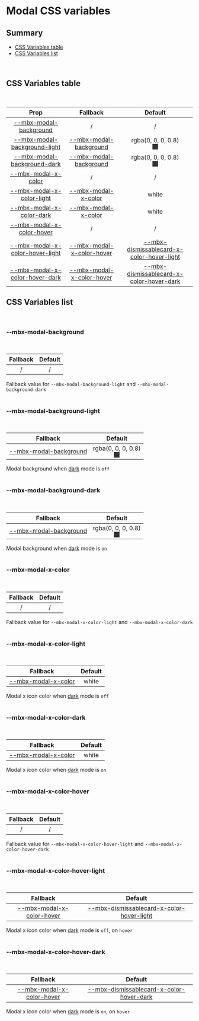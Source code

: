 # Modal CSS variables

## Summary

- [CSS Variables table](#css-variables-table)
- [CSS Variables list](#css-variables-list)

<br>

## CSS Variables table

<br>

| <div style='text-align:center;margin:auto;'>Prop</div>                                                               | <div style='text-align:center;margin:auto;'>Fallback</div>                                                | <div style='text-align:center;margin:auto;'>Default</div>                                                                                                                                                                                                             |
| -------------------------------------------------------------------------------------------------------------------- | --------------------------------------------------------------------------------------------------------- | --------------------------------------------------------------------------------------------------------------------------------------------------------------------------------------------------------------------------------------------------------------------- |
| <div style='text-align:center;margin:auto;'>[--mbx-modal-background](#-mbx-modal-background)</div>                   | <div style='text-align:center;margin:auto;'>/</div>                                                       | <div style='text-align:center;margin:auto;'>/</div>                                                                                                                                                                                                                   |
| <div style='text-align:center;margin:auto;'>[--mbx-modal-background-light](#-mbx-modal-background-light)</div>       | <div style='text-align:center;margin:auto;'>[--mbx-modal-background](#--mbx-modal-background)</div>       | <div style='text-align:center;margin:auto;'><div><div style='text-align:center;margin-auto;'>rgba(0, 0, 0, 0.8)</div><div style='text-align:center;margin-auto;'><div style='background:rgba(0, 0, 0, 0.8);margin:auto; width:15px; height:15px;'/></div></div></div> |
| <div style='text-align:center;margin:auto;'>[--mbx-modal-background-dark](#-mbx-modal-background-dark)</div>         | <div style='text-align:center;margin:auto;'>[--mbx-modal-background](#--mbx-modal-background)</div>       | <div style='text-align:center;margin:auto;'><div><div style='text-align:center;margin-auto;'>rgba(0, 0, 0, 0.8)</div><div style='text-align:center;margin-auto;'><div style='background:rgba(0, 0, 0, 0.8);margin:auto; width:15px; height:15px;'/></div></div></div> |
| <div style='text-align:center;margin:auto;'>[--mbx-modal-x-color](#-mbx-modal-x-color)</div>                         | <div style='text-align:center;margin:auto;'>/</div>                                                       | <div style='text-align:center;margin:auto;'>/</div>                                                                                                                                                                                                                   |
| <div style='text-align:center;margin:auto;'>[--mbx-modal-x-color-light](#-mbx-modal-x-color-light)</div>             | <div style='text-align:center;margin:auto;'>[--mbx-modal-x-color](#--mbx-modal-x-color)</div>             | <div style='text-align:center;margin:auto;'>white</div>                                                                                                                                                                                                               |
| <div style='text-align:center;margin:auto;'>[--mbx-modal-x-color-dark](#-mbx-modal-x-color-dark)</div>               | <div style='text-align:center;margin:auto;'>[--mbx-modal-x-color](#--mbx-modal-x-color)</div>             | <div style='text-align:center;margin:auto;'>white</div>                                                                                                                                                                                                               |
| <div style='text-align:center;margin:auto;'>[--mbx-modal-x-color-hover](#-mbx-modal-x-color-hover)</div>             | <div style='text-align:center;margin:auto;'>/</div>                                                       | <div style='text-align:center;margin:auto;'>/</div>                                                                                                                                                                                                                   |
| <div style='text-align:center;margin:auto;'>[--mbx-modal-x-color-hover-light](#-mbx-modal-x-color-hover-light)</div> | <div style='text-align:center;margin:auto;'>[--mbx-modal-x-color-hover](#--mbx-modal-x-color-hover)</div> | <div style='text-align:center;margin:auto;'>[--mbx-dismissablecard-x-color-hover-light](../../molecules/DismissableCard/css-vars.md#-mbx-dismissablecard-x-color-hover-light)</div>                                                                                   |
| <div style='text-align:center;margin:auto;'>[--mbx-modal-x-color-hover-dark](#-mbx-modal-x-color-hover-dark)</div>   | <div style='text-align:center;margin:auto;'>[--mbx-modal-x-color-hover](#--mbx-modal-x-color-hover)</div> | <div style='text-align:center;margin:auto;'>[--mbx-dismissablecard-x-color-hover-dark](../../molecules/DismissableCard/css-vars.md#-mbx-dismissablecard-x-color-hover-dark)</div>                                                                                     |

## CSS Variables list

<br>

### --mbx-modal-background

<br>

| <div style='text-align:center;margin:auto;'>Fallback</div> | <div style='text-align:center;margin:auto;'>Default</div> |
| ---------------------------------------------------------- | --------------------------------------------------------- |
| <div style='text-align:center;margin:auto;'>/</div>        | <div style='text-align:center;margin:auto;'>/</div>       |

Fallback value for `--mbx-modal-background-light` and `--mbx-modal-background-dark`<br><br>

### --mbx-modal-background-light

<br>

| <div style='text-align:center;margin:auto;'>Fallback</div>                                          | <div style='text-align:center;margin:auto;'>Default</div>                                                                                                                                                                                                             |
| --------------------------------------------------------------------------------------------------- | --------------------------------------------------------------------------------------------------------------------------------------------------------------------------------------------------------------------------------------------------------------------- |
| <div style='text-align:center;margin:auto;'>[--mbx-modal-background](#--mbx-modal-background)</div> | <div style='text-align:center;margin:auto;'><div><div style='text-align:center;margin-auto;'>rgba(0, 0, 0, 0.8)</div><div style='text-align:center;margin-auto;'><div style='background:rgba(0, 0, 0, 0.8);margin:auto; width:15px; height:15px;'/></div></div></div> |

Modal background when [dark](../../global/props.md#dark) mode is `off`<br><br>

### --mbx-modal-background-dark

<br>

| <div style='text-align:center;margin:auto;'>Fallback</div>                                          | <div style='text-align:center;margin:auto;'>Default</div>                                                                                                                                                                                                             |
| --------------------------------------------------------------------------------------------------- | --------------------------------------------------------------------------------------------------------------------------------------------------------------------------------------------------------------------------------------------------------------------- |
| <div style='text-align:center;margin:auto;'>[--mbx-modal-background](#--mbx-modal-background)</div> | <div style='text-align:center;margin:auto;'><div><div style='text-align:center;margin-auto;'>rgba(0, 0, 0, 0.8)</div><div style='text-align:center;margin-auto;'><div style='background:rgba(0, 0, 0, 0.8);margin:auto; width:15px; height:15px;'/></div></div></div> |

Modal background when [dark](../../global/props.md#dark) mode is `on`<br><br>

### --mbx-modal-x-color

<br>

| <div style='text-align:center;margin:auto;'>Fallback</div> | <div style='text-align:center;margin:auto;'>Default</div> |
| ---------------------------------------------------------- | --------------------------------------------------------- |
| <div style='text-align:center;margin:auto;'>/</div>        | <div style='text-align:center;margin:auto;'>/</div>       |

Fallback value for `--mbx-modal-x-color-light` and `--mbx-modal-x-color-dark`<br><br>

### --mbx-modal-x-color-light

<br>

| <div style='text-align:center;margin:auto;'>Fallback</div>                                    | <div style='text-align:center;margin:auto;'>Default</div> |
| --------------------------------------------------------------------------------------------- | --------------------------------------------------------- |
| <div style='text-align:center;margin:auto;'>[--mbx-modal-x-color](#--mbx-modal-x-color)</div> | <div style='text-align:center;margin:auto;'>white</div>   |

Modal x icon color when [dark](../../global/props.md#dark) mode is `off`<br><br>

### --mbx-modal-x-color-dark

<br>

| <div style='text-align:center;margin:auto;'>Fallback</div>                                    | <div style='text-align:center;margin:auto;'>Default</div> |
| --------------------------------------------------------------------------------------------- | --------------------------------------------------------- |
| <div style='text-align:center;margin:auto;'>[--mbx-modal-x-color](#--mbx-modal-x-color)</div> | <div style='text-align:center;margin:auto;'>white</div>   |

Modal x icon color when [dark](../../global/props.md#dark) mode is `on`<br><br>

### --mbx-modal-x-color-hover

<br>

| <div style='text-align:center;margin:auto;'>Fallback</div> | <div style='text-align:center;margin:auto;'>Default</div> |
| ---------------------------------------------------------- | --------------------------------------------------------- |
| <div style='text-align:center;margin:auto;'>/</div>        | <div style='text-align:center;margin:auto;'>/</div>       |

Fallback value for `--mbx-modal-x-color-hover-light` and `--mbx-modal-x-color-hover-dark`<br><br>

### --mbx-modal-x-color-hover-light

<br>

| <div style='text-align:center;margin:auto;'>Fallback</div>                                                | <div style='text-align:center;margin:auto;'>Default</div>                                                                                                                           |
| --------------------------------------------------------------------------------------------------------- | ----------------------------------------------------------------------------------------------------------------------------------------------------------------------------------- |
| <div style='text-align:center;margin:auto;'>[--mbx-modal-x-color-hover](#--mbx-modal-x-color-hover)</div> | <div style='text-align:center;margin:auto;'>[--mbx-dismissablecard-x-color-hover-light](../../molecules/DismissableCard/css-vars.md#-mbx-dismissablecard-x-color-hover-light)</div> |

Modal x icon color when [dark](../../global/props.md#dark) mode is `off`, on `hover`<br><br>

### --mbx-modal-x-color-hover-dark

<br>

| <div style='text-align:center;margin:auto;'>Fallback</div>                                                | <div style='text-align:center;margin:auto;'>Default</div>                                                                                                                         |
| --------------------------------------------------------------------------------------------------------- | --------------------------------------------------------------------------------------------------------------------------------------------------------------------------------- |
| <div style='text-align:center;margin:auto;'>[--mbx-modal-x-color-hover](#--mbx-modal-x-color-hover)</div> | <div style='text-align:center;margin:auto;'>[--mbx-dismissablecard-x-color-hover-dark](../../molecules/DismissableCard/css-vars.md#-mbx-dismissablecard-x-color-hover-dark)</div> |

Modal x icon color when [dark](../../global/props.md#dark) mode is `on`, on `hover`<br><br>
